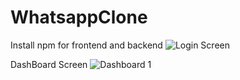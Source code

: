 # WhatsappClone
Install npm for frontend and backend
![Login Screen](https://github.com/stephen291192/WhatsappClone/assets/65404247/b33e658f-3028-4e9e-867a-70a84ce5a659)

DashBoard Screen 
![Dashboard 1](https://github.com/stephen291192/WhatsappClone/assets/65404247/c00dd931-c732-4085-b52b-37a56c7ca3d2)




 
